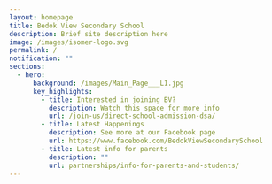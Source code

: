 ```yaml
---
layout: homepage
title: Bedok View Secondary School
description: Brief site description here
image: /images/isomer-logo.svg
permalink: /
notification: ""
sections:
  - hero:
      background: /images/Main_Page___L1.jpg
      key_highlights:
        - title: Interested in joining BV?
          description: Watch this space for more info
          url: /join-us/direct-school-admission-dsa/
        - title: Latest Happenings
          description: See more at our Facebook page
          url: https://www.facebook.com/BedokViewSecondarySchool
        - title: Latest info for parents
          description: ""
          url: partnerships/info-for-parents-and-students/
---
```

